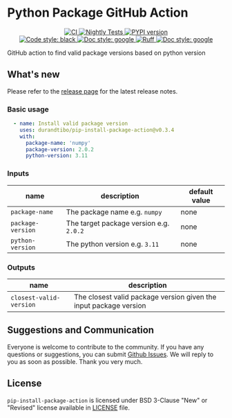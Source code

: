 # Python Package GitHub Action

<p align="center">
    <a href="https://github.com/durandtibo/pip-install-package-action/actions">
        <img alt="CI" src="https://github.com/durandtibo/pip-install-package-action/workflows/CI/badge.svg">
    </a>
    <a href="https://github.com/durandtibo/pip-install-package-action/actions">
        <img alt="Nightly Tests" src="https://github.com/durandtibo/pip-install-package-action/workflows/Nightly%20Tests/badge.svg">
    </a>
    <a href="https://github.com/durandtibo/pip-install-package-action/releases">
        <img alt="PYPI version" src="https://img.shields.io/github/v/release/durandtibo/pip-install-package-action?logo=github&sort=semver">
    </a>
    <br/>
    <a href="https://github.com/psf/black">
        <img  alt="Code style: black" src="https://img.shields.io/badge/code%20style-black-000000.svg">
    </a>
    <a href="https://google.github.io/styleguide/pyguide.html#s3.8-comments-and-docstrings">
        <img  alt="Doc style: google" src="https://img.shields.io/badge/%20style-google-3666d6.svg">
    </a>
    <a href="https://github.com/astral-sh/ruff">
        <img src="https://img.shields.io/endpoint?url=https://raw.githubusercontent.com/astral-sh/ruff/main/assets/badge/v2.json" alt="Ruff" style="max-width:100%;">
    </a>
    <a href="https://github.com/guilatrova/tryceratops">
        <img  alt="Doc style: google" src="https://img.shields.io/badge/try%2Fexcept%20style-tryceratops%20%F0%9F%A6%96%E2%9C%A8-black">
    </a>
    <br/>
</p>

GitHub action to find valid package versions based on python version

## What's new

Please refer to
the [release page](https://github.com/durandtibo/pip-install-package-action/releases) for
the latest release notes.

### Basic usage

```yaml
  - name: Install valid package version
    uses: durandtibo/pip-install-package-action@v0.3.4
    with:
      package-name: 'numpy'
      package-version: 2.0.2
      python-version: 3.11
```

### Inputs

| name              | description                             | default value |
|-------------------|-----------------------------------------|---------------|
| `package-name`    | The package name e.g. `numpy`           | none          |
| `package-version` | The target package version e.g. `2.0.2` | none          |
| `python-version`  | The python version e.g. `3.11`          | none          |

### Outputs

| name                    | description                                                       |
|-------------------------|-------------------------------------------------------------------|
| `closest-valid-version` | The closest valid package version given the input package version |                                                    |

## Suggestions and Communication

Everyone is welcome to contribute to the community.
If you have any questions or suggestions, you can
submit [Github Issues](https://github.com/durandtibo/pip-install-package-action/issues).
We will reply to you as soon as possible. Thank you very much.

## License

`pip-install-package-action` is licensed under BSD 3-Clause "New" or "Revised" license available
in [LICENSE](LICENSE)
file.
